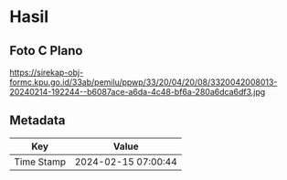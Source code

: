 # Hasil

## Foto C Plano

https://sirekap-obj-formc.kpu.go.id/33ab/pemilu/ppwp/33/20/04/20/08/3320042008013-20240214-192244--b6087ace-a6da-4c48-bf6a-280a6dca6df3.jpg


## Metadata

| Key        | Value               |
| ---------- | ------------------- |
| Time Stamp | 2024-02-15 07:00:44 |



